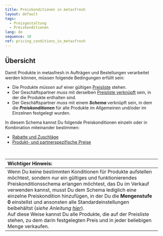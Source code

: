 ```yaml
---
title: Preiskonditionen in metasfresh
layout: default
tags:
  - Preisgestaltung
  - Preiskonditionen
lang: de
sequence: 10
ref: pricing_conditions_in_metasfresh
---
```


## Übersicht
Damit Produkte in metasfresh in Aufträgen und Bestellungen verarbeitet werden können, müssen folgende Bedingungen erfüllt sein:

- Die Produkte *müssen* auf einer gültigen [Preisliste](Produkte_Preisliste_hinzufuegen) stehen.
- Der Geschäftspartner *muss* mit derselben [Preisliste verknüpft](Zuweisung_Preise_Partner) sein, in der die Produkte enthalten sind.
- Der Geschäftspartner *muss* mit einem ***Schema*** verknüpft sein, in dem die ***Preiskonditionen*** für alle Produkte im Allgemeinen und/oder im Einzelnen festgelegt wurden.

In diesem Schema kannst Du folgende Preiskonditionen einzeln oder in Kombination miteinander bestimmen:

- [Rabatte und Zuschläge](Rabattformen_in_metasfresh)
- [Produkt- und partnerspezifische Preise](Produkt_und_partnerspezifische_Preise)

<br>

| **Wichtiger Hinweis:** |
| :- |
| Wenn Du keine bestimmten Konditionen für Produkte aufstellen möchtest, sondern nur ein gültiges und funktionierendes Preiskonditionsschema erlangen möchtest, das Du im Verkauf verwenden kannst, musst Du dem Schema lediglich eine einzelne Preiskondition hinzufügen, in der Du die **Mengenstufe 0** einstellst und ansonsten alle Standardeinstellungen beibehältst (*siehe Anleitung [hier](Rabattschema_anlegen)*). <br> Auf diese Weise kannst Du alle Produkte, die auf der Preisliste stehen, zu dem darin festgelegten Preis und in jeder beliebigen Menge verkaufen. |
